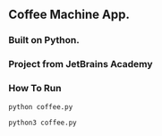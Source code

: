 ## Coffee Machine App.
### Built on Python.
### Project from JetBrains Academy

### How To Run

```bash
python coffee.py
```
```bash
python3 coffee.py
```
